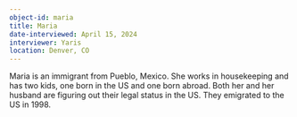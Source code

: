 ```yaml
---
object-id: maria
title: Maria
date-interviewed: April 15, 2024
interviewer: Yaris
location: Denver, CO
---
```


 Maria is an immigrant from Pueblo, Mexico. She works in housekeeping and has two kids, one born in the US and one born abroad. Both her and her husband are figuring out their legal status in the US. They emigrated to the US in 1998. 
